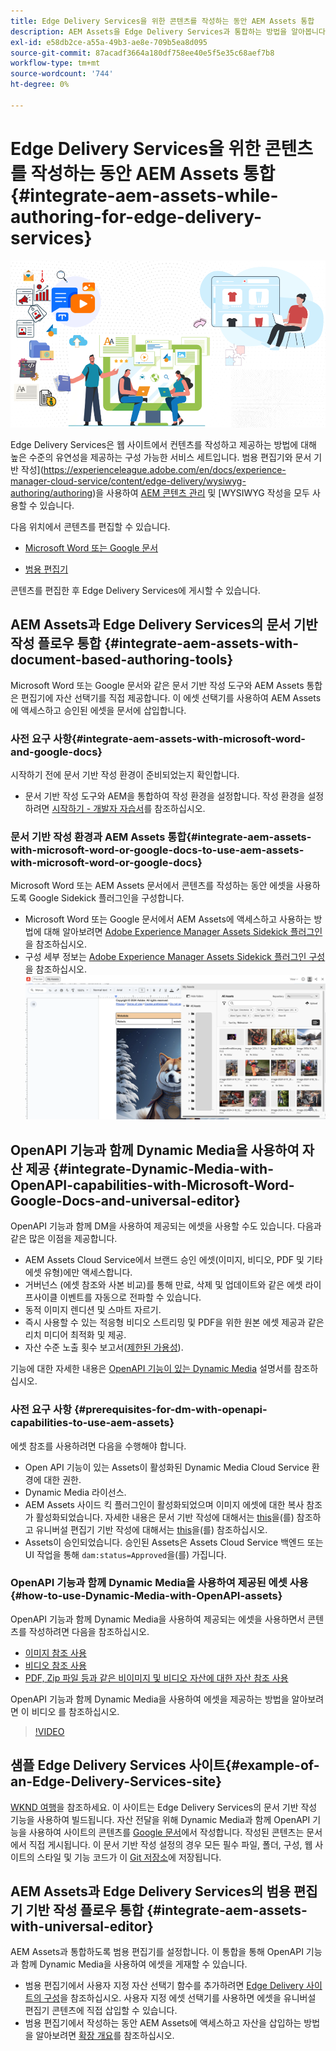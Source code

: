 ```yaml
---
title: Edge Delivery Services을 위한 콘텐츠를 작성하는 동안 AEM Assets 통합
description: AEM Assets을 Edge Delivery Services과 통합하는 방법을 알아봅니다. 이 통합을 통해 AEM Assets을 Microsoft Word 및 Google 문서와 통합하고, AEM Assets을 범용 편집기와 통합하고, Dynamic Media을 OpenAPI 기능과 통합하고, Dynamic Media을 OpenAPI 기능과 통합하여 Microsoft Word 및 Google 문서를 통합할 수 있습니다. 이 통합 후에는 Microsoft Word 및 Google 문서 내에서 AEM Assets을 사용하고, 유니버설 편집기 내에서 AEM Assets을 사용하고, 유니버설 편집기 내에서 OpenAPI 기능과 함께 Dynamic Media을 사용하여 자산을 전달하고, Microsoft Word 및 Google 문서 내에서 OpenAPI 기능과 함께 Dynamic Media을 사용하여 자산을 전달할 수 있습니다.
exl-id: e58db2ce-a55a-49b3-ae8e-709b5ea8d095
source-git-commit: 87acadf3664a180df758ee40e5f5e35c68aef7b8
workflow-type: tm+mt
source-wordcount: '744'
ht-degree: 0%

---
```


# Edge Delivery Services을 위한 콘텐츠를 작성하는 동안 AEM Assets 통합 {#integrate-aem-assets-while-authoring-for-edge-delivery-services}

![EDS2](/help/assets/assets/EDS2.png)

Edge Delivery Services은 웹 사이트에서 컨텐츠를 작성하고 제공하는 방법에 대해 높은 수준의 유연성을 제공하는 구성 가능한 서비스 세트입니다. 범용 편집기와 문서 기반 작성](https://experienceleague.adobe.com/en/docs/experience-manager-cloud-service/content/edge-delivery/wysiwyg-authoring/authoring)을 사용하여 [AEM 콘텐츠 관리](/help/sites-cloud/authoring/author-publish.md) 및 [WYSIWYG 작성을 모두 사용할 수 있습니다.

다음 위치에서 콘텐츠를 편집할 수 있습니다.

* [Microsoft Word 또는 Google 문서](#integrate-aem-assets-with-document-based-authoring-tools)

* [범용 편집기](#integrate-aem-assets-with-universal-editor)

콘텐츠를 편집한 후 Edge Delivery Services에 게시할 수 있습니다.

## AEM Assets과 Edge Delivery Services의 문서 기반 작성 플로우 통합 {#integrate-aem-assets-with-document-based-authoring-tools}

Microsoft Word 또는 Google 문서와 같은 문서 기반 작성 도구와 AEM Assets 통합은 편집기에 자산 선택기를 직접 제공합니다. 이 에셋 선택기를 사용하여 AEM Assets에 액세스하고 승인된 에셋을 문서에 삽입합니다.

### 사전 요구 사항{#integrate-aem-assets-with-microsoft-word-and-google-docs}

시작하기 전에 문서 기반 작성 환경이 준비되었는지 확인합니다.

* 문서 기반 작성 도구와 AEM을 통합하여 작성 환경을 설정합니다. 작성 환경을 설정하려면 [시작하기 - 개발자 자습서](https://www.aem.live/developer/tutorial)를 참조하십시오.

### 문서 기반 작성 환경과 AEM Assets 통합{#integrate-aem-assets-with-microsoft-word-or-google-docs-to-use-aem-assets-with-microsoft-word-or-google-docs}

Microsoft Word 또는 AEM Assets 문서에서 콘텐츠를 작성하는 동안 에셋을 사용하도록 Google Sidekick 플러그인을 구성합니다.

* Microsoft Word 또는 Google 문서에서 AEM Assets에 액세스하고 사용하는 방법에 대해 알아보려면 [Adobe Experience Manager Assets Sidekick 플러그인](https://www.aem.live/docs/aem-assets-sidekick-plugin#using-experience-manager-assets-for-website-authors)을 참조하십시오.
* 구성 세부 정보는 [Adobe Experience Manager Assets Sidekick 플러그인 구성](https://www.aem.live/developer/configuring-aem-assets-sidekick-plugin)을 참조하십시오.
  ![my-assets-sidebar](/help/assets/assets/my-assets-sidebar.png)

## OpenAPI 기능과 함께 Dynamic Media을 사용하여 자산 제공 {#integrate-Dynamic-Media-with-OpenAPI-capabilities-with-Microsoft-Word-Google-Docs-and-universal-editor}

OpenAPI 기능과 함께 DM을 사용하여 제공되는 에셋을 사용할 수도 있습니다. 다음과 같은 많은 이점을 제공합니다.

* AEM Assets Cloud Service에서 브랜드 승인 에셋(이미지, 비디오, PDF 및 기타 에셋 유형)에만 액세스합니다.
* 거버넌스 (에셋 참조와 사본 비교)를 통해 만료, 삭제 및 업데이트와 같은 에셋 라이프사이클 이벤트를 자동으로 전파할 수 있습니다.
* 동적 이미지 렌디션 및 스마트 자르기.
* 즉시 사용할 수 있는 적응형 비디오 스트리밍 및 PDF을 위한 원본 에셋 제공과 같은 리치 미디어 최적화 및 제공.
* 자산 수준 노출 횟수 보고서([제한된 가용성](/help/assets/manage-reports-assets-view.md#dynamic-media-delivery-reports)).

기능에 대한 자세한 내용은 [OpenAPI 기능이 있는 Dynamic Media](https://experienceleague.adobe.com/en/docs/experience-manager-cloud-service/content/assets/dynamicmedia/dynamic-media-open-apis/dynamic-media-open-apis-overview) 설명서를 참조하십시오.

### 사전 요구 사항 {#prerequisites-for-dm-with-openapi-capabilities-to-use-aem-assets}

에셋 참조를 사용하려면 다음을 수행해야 합니다.

* Open API 기능이 있는 Assets이 활성화된 Dynamic Media Cloud Service 환경에 대한 권한.
* Dynamic Media 라이선스.
* AEM Assets 사이드 킥 플러그인이 활성화되었으며 이미지 에셋에 대한 복사 참조가 활성화되었습니다. 자세한 내용은 문서 기반 작성에 대해서는 [this](https://www.aem.live/developer/configuring-aem-assets-sidekick-plugin#copymode)을(를) 참조하고 유니버설 편집기 기반 작성에 대해서는 [this](https://developer.adobe.com/uix/docs/extension-manager/extension-developed-by-adobe/configurable-asset-picker/#extension-overview)을(를) 참조하십시오.
* Assets이 승인되었습니다. 승인된 Assets은 Assets Cloud Service 백엔드 또는 UI 작업을 통해 `dam:status=Approved`을(를) 가집니다.

### OpenAPI 기능과 함께 Dynamic Media을 사용하여 제공된 에셋 사용{#how-to-use-Dynamic-Media-with-OpenAPI-assets}

OpenAPI 기능과 함께 Dynamic Media을 사용하여 제공되는 에셋을 사용하면서 콘텐츠를 작성하려면 다음을 참조하십시오.

* [이미지 참조 사용](https://www.aem.live/docs/aem-assets-sidekick-plugin#using-image-references-when-authoring-content)
* [비디오 참조 사용](https://www.aem.live/docs/aem-assets-sidekick-plugin#using-video-references-when-authoring-content)
* [PDF, Zip 파일 등과 같은 비이미지 및 비디오 자산에 대한 자산 참조 사용](https://www.aem.live/docs/aem-assets-sidekick-plugin#using-asset-references-for-pdf-zip-etc-when-authoring-content)

OpenAPI 기능과 함께 Dynamic Media을 사용하여 에셋을 제공하는 방법을 알아보려면 이 비디오 를 참조하십시오.

>[!VIDEO](https://video.tv.adobe.com/v/3441155)

## 샘플 Edge Delivery Services 사이트{#example-of-an-Edge-Delivery-Services-site}

[WKND 여행](https://aem-dynamicmedia-demo--dm--hlxsites.aem.live/travel-hospitality/wknd-trvl-home)을 참조하세요. 이 사이트는 Edge Delivery Services의 문서 기반 작성 기능을 사용하여 빌드됩니다. 자산 전달을 위해 Dynamic Media과 함께 OpenAPI 기능을 사용하여 사이트의 콘텐츠를 [Google 문서](https://drive.google.com/drive/folders/1HCCHRWp4HJIXW_cUv5cRDQ5DzzqiZsXT)에서 작성합니다. 작성된 콘텐츠는 문서에서 직접 게시됩니다. 이 문서 기반 작성 설정의 경우 모든 필수 파일, 폴더, 구성, 웹 사이트의 스타일 및 기능 코드가 이 [Git 저장소](https://github.com/hlxsites/franklin-assets-selector/tree/aem-dynamicmedia-demo/blocks)에 저장됩니다.

## AEM Assets과 Edge Delivery Services의 범용 편집기 기반 작성 플로우 통합 {#integrate-aem-assets-with-universal-editor}

AEM Assets과 통합하도록 범용 편집기를 설정합니다. 이 통합을 통해 OpenAPI 기능과 함께 Dynamic Media을 사용하여 에셋을 게재할 수 있습니다.

* 범용 편집기에서 사용자 지정 자산 선택기 함수를 추가하려면 [Edge Delivery 사이트의 구성](https://developer.adobe.com/uix/docs/extension-manager/extension-developed-by-adobe/configurable-asset-picker/#configuration-in-edge-delivery-site)을 참조하십시오. 사용자 지정 에셋 선택기를 사용하면 에셋을 유니버설 편집기 콘텐츠에 직접 삽입할 수 있습니다.
* 범용 편집기에서 작성하는 동안 AEM Assets에 액세스하고 자산을 삽입하는 방법을 알아보려면 [확장 개요](https://developer.adobe.com/uix/docs/extension-manager/extension-developed-by-adobe/configurable-asset-picker/#extension-overview)를 참조하십시오.
